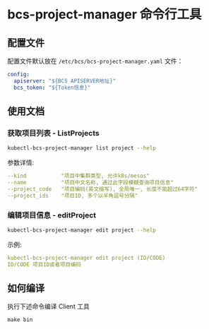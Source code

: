 # bcs-project-manager 命令行工具

## 配置文件

配置文件默认放在 `/etc/bcs/bcs-project-manager.yaml` 文件：

```yaml
config:
  apiserver: "${BCS APISERVER地址}"
  bcs_token: "${Token信息}"
```

## 使用文档

### 获取项目列表 - ListProjects

```bash
kubectl-bcs-project-manager list project --help
```

参数详情:

```yaml 
--kind           "项目中集群类型, 允许k8s/mesos"  
--name           "项目中文名称, 通过此字段模糊查询项目信息"
--project_code   "项目编码(英文缩写), 全局唯一, 长度不能超过64字符"
--project_ids    "项目ID, 多个以半角逗号分隔"
```

### 编辑项目信息 - editProject

```bash
kubectl-bcs-project-manager edit project --help
```

示例:

```yaml 
kubectl-bcs-project-manager edit project (ID/CODE)
ID/CODE 项目ID或者项目编码
```

## 如何编译

执行下述命令编译 Client 工具

```
make bin
```